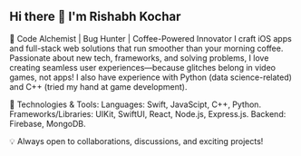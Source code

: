 ## Hi there 👋 I'm Rishabh Kochar

🚀 Code Alchemist | Bug Hunter | Coffee-Powered Innovator
I craft iOS apps and full-stack web solutions that run smoother than your morning coffee. Passionate about new tech, frameworks, and solving problems, I love creating seamless user experiences—because glitches belong in video games, not apps!
I also have experience with Python (data science-related) and C++ (tried my hand at game development).

🔧 Technologies & Tools:
Languages: Swift, JavaScipt, C++, Python.
Frameworks/Libraries: UIKit, SwiftUI, React, Node.js, Express.js.
Backend: Firebase, MongoDB.



💡 Always open to collaborations, discussions, and exciting projects!

<!--
**RISHABHKOCHAR27/RISHABHKOCHAR27** is a ✨ _special_ ✨ repository because its `README.md` (this file) appears on your GitHub profile.

Here are some ideas to get you started:

- 🔭 I’m currently working on ...
- 🌱 I’m currently learning ...
- 👯 I’m looking to collaborate on ...
- 🤔 I’m looking for help with ...
- 💬 Ask me about ...
- 📫 How to reach me: ...
- 😄 Pronouns: ...
- ⚡ Fun fact: ...
-->
